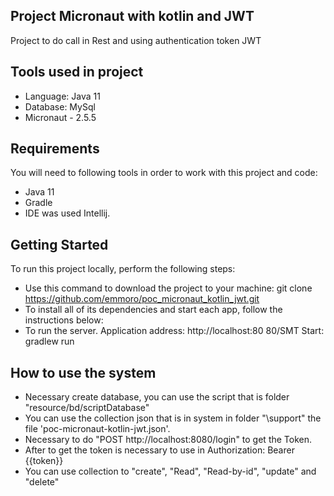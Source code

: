 ## Project Micronaut with kotlin and JWT
Project to do call in Rest and using authentication token JWT
</br>

## Tools used in project
* Language: Java 11
* Database: MySql
* Micronaut - 2.5.5

## Requirements
You will need to following tools in order to work with this project and code:

* Java 11
* Gradle
* IDE was used Intellij.

## Getting Started
To run this project locally, perform the following steps:

* Use this command to download the project to your machine: git clone https://github.com/emmoro/poc_micronaut_kotlin_jwt.git
* To install all of its dependencies and start each app, follow the instructions below:
* To run the server. Application address: http://localhost:80
  80/SMT
  Start: gradlew run

## How to use the system

* Necessary create database, you can use the script that is folder "resource/bd/scriptDatabase"
* You can use the collection json that is in system in folder "\support" the file 'poc-micronaut-kotlin-jwt.json'.
* Necessary to do "POST http://localhost:8080/login" to get the Token.
* After to get the token is necessary to use in Authorization: Bearer {{token}}
* You can use collection to "create", "Read", "Read-by-id", "update" and "delete"
